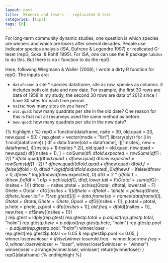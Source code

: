 ```yaml
---
layout: post
title:  Winners and losers -- replicated G-test
categories: [tips]
tags: [R]
---
```


For long-term community dynamic studies, one question is which species are winners and which are losers after several decades.
People use Indicator species analysis (ISA, Dufrene & Legendre 1997) or replicated G-teset (repG, Sokal & Rohlf 1995). 
For ISA, one can use the R package `labdsv` to do this. But there is no r function to do the repG.

Here, following Wiegmann & Waller (2006), I wrote a dirty R function for repG. The inputs are:

+ `dataframe`: a site * species dataframe, site as row, species as columns.  it includes both old date and new date. For example, 
the first 30 rows are data of 1958 in my study, the second 30 rows are data of 2012 since I have 30 sites for each time 
period.
+ `nsite`: how many sites do you have?
+ `old.quad`: how many quadrats per site in the old date? One reason for this is that not all resurveys used the same method as before.
+ `new.quad`: how many quadrats per site in the new date?

{% highlight r %}
repG = function(dataframe, nsite = 30, old.quad = 20, new.quad = 50) {
  rep.gtest = vector(mode = "list")
  library(plyr)
  for (i in 1:ncol(dataframe)) {
    df = data.frame(old = dataframe[, i][1:nsites], new = dataframe[, i][(nsites + 
                1):(nsites * 2)], old.quad = old.quad, new.quad = new.quad)
    df[(nsites + 1), ] = colSums(df)
    df$old.expected = rowSums(df[1:2]) * df$old.quad/(df$old.quad + df$new.quad)
    df$new.expected = rowSums(df[1:2]) * df$new.quad/(df$old.quad + df$new.quad)
    df$old.f = ifelse(df$old > 0, df$old * log(df$old/df$old.expected), 0)
    df$new.f = ifelse(df$new > 0, df$new * log(df$new/df$new.expected), 0)
    df$G = 2 * (df$old.f + df$new.f)
    df$df = 1
    df$p = pchisq(df$G, df$df, lower.tail = F)
    Gtotal = sum(df$G[-(nsites + 1)])
    dftotal = nsites
    ptotal = pchisq(Gtotal, dftotal, lower.tail = F)
    Ghete = Gtotal - df$G[(nsites + 1)]
    dfhete = dftotal - 1
    phete = pchisq(Ghete, dfhete, lower.tail = F)
    rep.gtest[[i]] = data.frame(sp = names(dataframe)[i], Gtotal = Gtotal, Ghete = Ghete, 
                                Gpool = df$G[(nsites + 1)], p.total = ptotal, p.hete = phete, 
                                p.pool = df$p[(nsites + 1)], old.freq = df$old[(nsites + 1)], 
                                new.freq = df$new[(nsites + 1)])                                                                                                   
  }
  rep.gtest = ldply(rep.gtest)
  rep.gtest$p.total = p.adjust(rep.gtest$p.total, "holm")
  rep.gtest$p.hete = p.adjust(rep.gtest$p.hete, "holm")
  rep.gtest$p.pool = p.adjust(rep.gtest$p.pool, "holm")
  winner.loser = rep.gtest[rep.gtest$p.total <= 0.05 & rep.gtest$p.pool <= 0.05, 
                           ]
  winner.loser$winloser = ifelse(winner.loser$old.freq - winner.loser$new.freq > 0, 
                                 winner.loser$winloser <- "loser", winner.loser$winloser <- "winner")
  winnerloser = arrange(winner.loser, winloser)
  return(winnerloser)
}
repG(dataframe)
{% endhighlight %}
